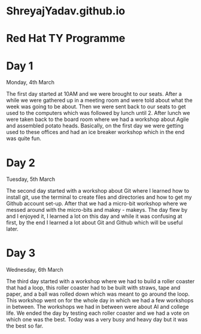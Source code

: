 # ShreyajYadav.github.io

# Red Hat TY Programme

#                              Day 1

Monday, 4th March

The first day started at 10AM and we were brought to our seats.
After a while we were gathered up in a meeting room and were told about what the week was going to be about. 
Then we were sent back to our seats to get used to the computers which was followed by lunch until 2.
After lunch we were taken back to the board room where we had a workshop about Agile and assembled potato heads.
Basically, on the first day we were getting used to these offices and had an ice breaker workshop which in the end was quite fun.


#                             Day 2

Tuesday, 5th March

The second day started with a workshop about Git where I learned how to install git, use the terminal to create files and directories and how to get my Github account set-up. 
After that we had a micro-bit workshop where we messed around with the micro-bits and makey - makeys.
The day flew by and I enjoyed it, I learned a lot on this day and while it was confusing at first, by the end I learned a lot about Git and Github which will be useful later. 

#                             Day 3

Wednesday, 6th March

The third day started with a workshop where we had to build a roller coaster that had a loop, this roller coaster had to be built with straws, tape and paper, and a ball was rolled down which was meant to go around the loop. 
This workshop went on for the whole day in which we had a few workshops in between. 
The workshops we had in between were about AI and college life. 
We ended the day by testing each roller coaster and we had a vote on which one was the best. 
Today was a very busy and heavy day but it was the best so far.




